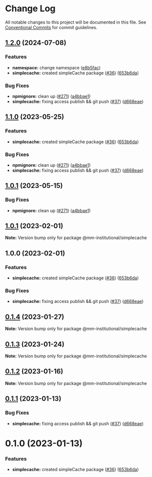 # Change Log

All notable changes to this project will be documented in this file.
See [Conventional Commits](https://conventionalcommits.org) for commit guidelines.

## [1.2.0](https://github.com/rocketxujia/metamask-institutional/compare/simplecache-v1.1.0...simplecache-v1.2.0) (2024-07-08)


### Features

* **namespace:** change namespace ([e8b5fac](https://github.com/rocketxujia/metamask-institutional/commit/e8b5fac50b8b59e69906fdf828185064b1b0e4e8))
* **simplecache:** created simpleCache package ([#36](https://github.com/rocketxujia/metamask-institutional/issues/36)) ([653b6da](https://github.com/rocketxujia/metamask-institutional/commit/653b6dad7bd6127d82ddf2bc03b7d2787ca73268))


### Bug Fixes

* **npmignore:** clean up ([#271](https://github.com/rocketxujia/metamask-institutional/issues/271)) ([a4bbae1](https://github.com/rocketxujia/metamask-institutional/commit/a4bbae1887ef3cead82b58bd2ec14fbfcd40f662))
* **simplecache:** fixing access publish && git push ([#37](https://github.com/rocketxujia/metamask-institutional/issues/37)) ([d668eae](https://github.com/rocketxujia/metamask-institutional/commit/d668eae8d3995241a4dbd873a0aea0172a19700a))

## [1.1.0](https://github.com/consensys-vertical-apps/metamask-institutional/compare/simplecache-v1.0.2...simplecache-v1.1.0) (2023-05-25)


### Features

* **simplecache:** created simpleCache package ([#36](https://github.com/consensys-vertical-apps/metamask-institutional/issues/36)) ([653b6da](https://github.com/consensys-vertical-apps/metamask-institutional/commit/653b6dad7bd6127d82ddf2bc03b7d2787ca73268))


### Bug Fixes

* **npmignore:** clean up ([#271](https://github.com/consensys-vertical-apps/metamask-institutional/issues/271)) ([a4bbae1](https://github.com/consensys-vertical-apps/metamask-institutional/commit/a4bbae1887ef3cead82b58bd2ec14fbfcd40f662))
* **simplecache:** fixing access publish && git push ([#37](https://github.com/consensys-vertical-apps/metamask-institutional/issues/37)) ([d668eae](https://github.com/consensys-vertical-apps/metamask-institutional/commit/d668eae8d3995241a4dbd873a0aea0172a19700a))

## [1.0.1](https://github.com/consensys-vertical-apps/metamask-institutional/compare/simplecache-v1.0.0...simplecache-v1.0.1) (2023-05-15)


### Bug Fixes

* **npmignore:** clean up ([#271](https://github.com/consensys-vertical-apps/metamask-institutional/issues/271)) ([a4bbae1](https://github.com/consensys-vertical-apps/metamask-institutional/commit/a4bbae1887ef3cead82b58bd2ec14fbfcd40f662))

## [1.0.1](https://github.com/consensys-vertical-apps/metamask-institutional/compare/@mm-institutional/simplecache@0.1.4...@mm-institutional/simplecache@1.0.1) (2023-02-01)

**Note:** Version bump only for package @mm-institutional/simplecache

## 1.0.0 (2023-02-01)

### Features

- **simplecache:** created simpleCache package ([#36](https://github.com/consensys-vertical-apps/metamask-institutional/issues/36)) ([653b6da](https://github.com/consensys-vertical-apps/metamask-institutional/commit/653b6dad7bd6127d82ddf2bc03b7d2787ca73268))

### Bug Fixes

- **simplecache:** fixing access publish && git push ([#37](https://github.com/consensys-vertical-apps/metamask-institutional/issues/37)) ([d668eae](https://github.com/consensys-vertical-apps/metamask-institutional/commit/d668eae8d3995241a4dbd873a0aea0172a19700a))

## [0.1.4](https://github.com/consensys-vertical-apps/metamask-institutional/compare/@mm-institutional/simplecache@0.1.3...@mm-institutional/simplecache@0.1.4) (2023-01-27)

**Note:** Version bump only for package @mm-institutional/simplecache

## [0.1.3](https://github.com/consensys-vertical-apps/metamask-institutional/compare/@mm-institutional/simplecache@0.1.2...@mm-institutional/simplecache@0.1.3) (2023-01-24)

**Note:** Version bump only for package @mm-institutional/simplecache

## [0.1.2](https://github.com/consensys-vertical-apps/metamask-institutional/compare/@mm-institutional/simplecache@0.1.1...@mm-institutional/simplecache@0.1.2) (2023-01-16)

**Note:** Version bump only for package @mm-institutional/simplecache

## [0.1.1](https://github.com/consensys-vertical-apps/metamask-institutional/compare/@mm-institutional/simplecache@0.1.0...@mm-institutional/simplecache@0.1.1) (2023-01-13)

### Bug Fixes

- **simplecache:** fixing access publish && git push ([#37](https://github.com/consensys-vertical-apps/metamask-institutional/issues/37)) ([d668eae](https://github.com/consensys-vertical-apps/metamask-institutional/commit/d668eae8d3995241a4dbd873a0aea0172a19700a))

# 0.1.0 (2023-01-13)

### Features

- **simplecache:** created simpleCache package ([#36](https://github.com/consensys-vertical-apps/metamask-institutional/issues/36)) ([653b6da](https://github.com/consensys-vertical-apps/metamask-institutional/commit/653b6dad7bd6127d82ddf2bc03b7d2787ca73268))
